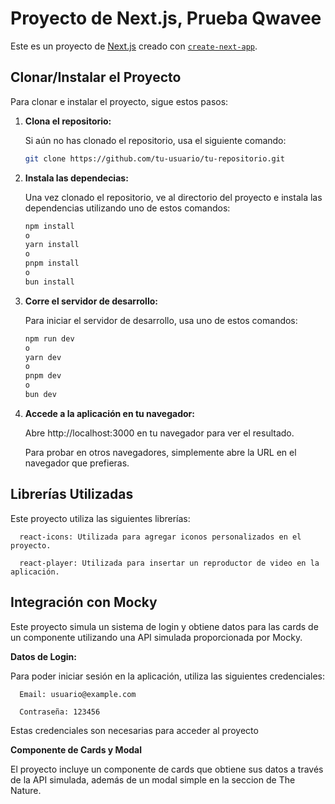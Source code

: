 # Proyecto de Next.js, Prueba Qwavee

Este es un proyecto de [Next.js](https://nextjs.org) creado con [`create-next-app`](https://nextjs.org/docs/app/api-reference/cli/create-next-app).

## Clonar/Instalar el Proyecto

Para clonar e instalar el proyecto, sigue estos pasos:

1. **Clona el repositorio:**

   Si aún no has clonado el repositorio, usa el siguiente comando:

   ```bash
   git clone https://github.com/tu-usuario/tu-repositorio.git

2. **Instala las dependecias:**

   Una vez clonado el repositorio, ve al directorio del proyecto e instala las dependencias utilizando uno de estos comandos:
   
   ```bash
   npm install
   o
   yarn install
   o
   pnpm install
   o
   bun install

3. **Corre el servidor de desarrollo:**

   Para iniciar el servidor de desarrollo, usa uno de estos comandos:

   ```bash
   npm run dev
   o
   yarn dev
   o
   pnpm dev
   o
   bun dev

4. **Accede a la aplicación en tu navegador:**
   
   Abre http://localhost:3000 en tu navegador para ver el resultado.
   
   Para probar en otros navegadores, simplemente abre la URL en el navegador que prefieras.

## Librerías Utilizadas

   Este proyecto utiliza las siguientes librerías:
   
      react-icons: Utilizada para agregar iconos personalizados en el proyecto.
      
      react-player: Utilizada para insertar un reproductor de video en la aplicación.

## Integración con Mocky

   Este proyecto simula un sistema de login y obtiene datos para las cards de un componente utilizando una API simulada proporcionada por Mocky.

**Datos de Login:**

  Para poder iniciar sesión en la aplicación, utiliza las siguientes credenciales:

      Email: usuario@example.com
      
      Contraseña: 123456

  Estas credenciales son necesarias para acceder al proyecto

**Componente de Cards y Modal**

El proyecto incluye un componente de cards que obtiene sus datos a través de la API simulada, además de un modal simple en la seccion de The Nature.
  

